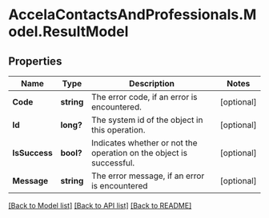 # AccelaContactsAndProfessionals.Model.ResultModel
## Properties

Name | Type | Description | Notes
------------ | ------------- | ------------- | -------------
**Code** | **string** | The error code, if an error is encountered. | [optional] 
**Id** | **long?** | The system id of the object in this operation. | [optional] 
**IsSuccess** | **bool?** | Indicates whether or not the operation on the object is successful. | [optional] 
**Message** | **string** | The error message, if an error is encountered | [optional] 

[[Back to Model list]](../README.md#documentation-for-models) [[Back to API list]](../README.md#documentation-for-api-endpoints) [[Back to README]](../README.md)

